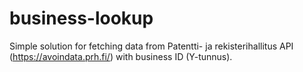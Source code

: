 # business-lookup
Simple solution for fetching data from Patentti- ja rekisterihallitus API (https://avoindata.prh.fi/) with business ID (Y-tunnus). 
